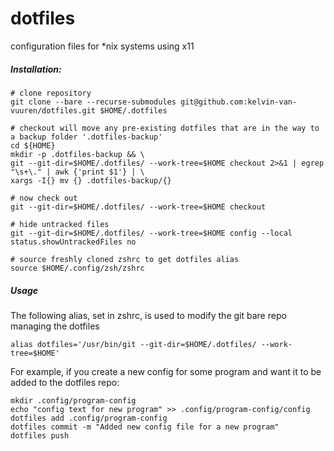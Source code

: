 # dotfiles
configuration files for *nix systems using x11

##### Installation:
```
# clone repository
git clone --bare --recurse-submodules git@github.com:kelvin-van-vuuren/dotfiles.git $HOME/.dotfiles

# checkout will move any pre-existing dotfiles that are in the way to a backup folder '.dotfiles-backup'
cd ${HOME}
mkdir -p .dotfiles-backup && \
git --git-dir=$HOME/.dotfiles/ --work-tree=$HOME checkout 2>&1 | egrep "\s+\." | awk {'print $1'} | \
xargs -I{} mv {} .dotfiles-backup/{}

# now check out
git --git-dir=$HOME/.dotfiles/ --work-tree=$HOME checkout

# hide untracked files
git --git-dir=$HOME/.dotfiles/ --work-tree=$HOME config --local status.showUntrackedFiles no

# source freshly cloned zshrc to get dotfiles alias
source $HOME/.config/zsh/zshrc
```

##### Usage
The following alias, set in zshrc, is used to modify the git bare repo managing the dotfiles
```
alias dotfiles='/usr/bin/git --git-dir=$HOME/.dotfiles/ --work-tree=$HOME'
```
For example, if you create a new config for some program and want it to be added to the dotfiles repo:
```
mkdir .config/program-config
echo "config text for new program" >> .config/program-config/config
dotfiles add .config/program-config
dotfiles commit -m "Added new config file for a new program"
dotfiles push
```
